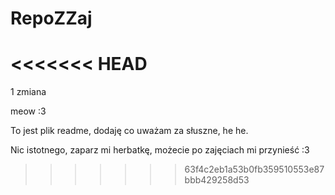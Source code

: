 # RepoZZaj
<<<<<<< HEAD
=======
1 zmiana

meow :3

To jest plik readme, dodaję co uważam za słuszne, he he.

Nic istotnego, zaparz mi herbatkę, możecie po zajęciach mi przynieść :3
>>>>>>> 63f4c2eb1a53b0fb359510553e87bbb429258d53
